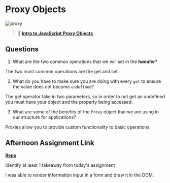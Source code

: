 # Proxy Objects

![proxy](https://bcw.blob.core.windows.net/public/img/journals/5120113092091727)

> **📖 [Intro to JavaScript Proxy Objects](https://codeworksacademy.com/fs-student-guide/resources/wk3/03-Proxies)**

## Questions

1. What are the two common operations that we will set in the ***handler***?

The two most common operations are the get and set.

2. What do you have to make sure you are doing with every `get` to ensure the value does not become `undefined`?

The get operator take in two parameters, so in order to not get an undefined you must have your object and the property being accessed.

3. What are some of the benefits of the `Proxy` object that we are using in our structure for applications?

Proxies allow you to provide custom functionality to basic operations.



## Afternoon Assignment Link

**[Repo](https://github.com/JackelinRodriguez/spring23-mvcGregslist)**

Identify at least 1 takeaway from today's assignment

I was able to render information input in a form and draw it in the DOM.